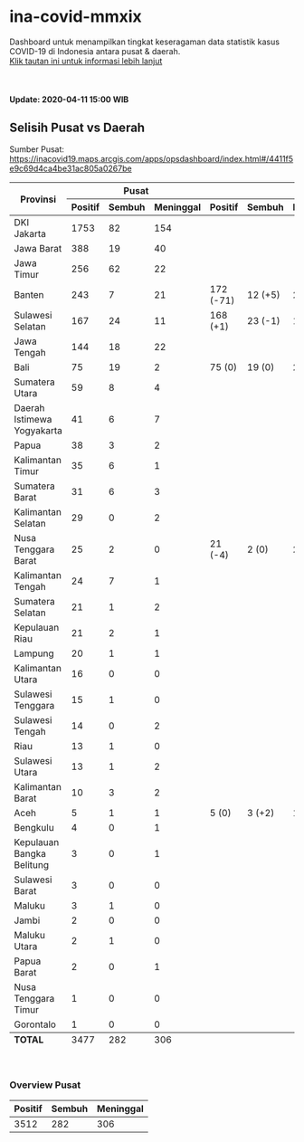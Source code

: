 # ina-covid-mmxix
Dashboard untuk menampilkan tingkat keseragaman data statistik kasus COVID-19 di Indonesia antara pusat & daerah. \
[Klik tautan ini untuk informasi lebih lanjut](INFO.md)

<br>

#### Update: 2020-04-11 15:00 WIB
## Selisih Pusat vs Daerah
Sumber Pusat: https://inacovid19.maps.arcgis.com/apps/opsdashboard/index.html#/4411f5e9c69d4ca4be31ac805a0267be
<table>
    <thead>
        <tr>
            <th rowspan=2 style="text-align:center">Provinsi</th>
            <th colspan=3 style="text-align:center">Pusat</th>
            <th colspan=4 style="text-align:center">Daerah</th>
        </tr>
        <tr>
            <th>Positif</th>
            <th>Sembuh</th>
            <th>Meninggal</th>
            <th>Positif</th>
            <th>Sembuh</th>
            <th>Meninggal</th>
            <th>Sumber</th>
        </tr>
    </thead>
    <tbody>
        <tr><td class="province">DKI Jakarta</td><td class="national-positive">1753</td><td class="national-recover">82</td><td class="national-deadd">154</td><td class="regional-unknown" colspan=4></td></tr>
        <tr><td class="province">Jawa Barat</td><td class="national-positive">388</td><td class="national-recover">19</td><td class="national-deadd">40</td><td class="regional-unknown" colspan=4></td></tr>
        <tr><td class="province">Jawa Timur</td><td class="national-positive">256</td><td class="national-recover">62</td><td class="national-deadd">22</td><td class="regional-unknown" colspan=4></td></tr>
        <tr><td class="province">Banten</td><td class="national-positive">243</td><td class="national-recover">7</td><td class="national-deadd">21</td><td class="regional-positive">172 <span class="diff-positive">(-71)</span></td><td class="regional-recover">12 <span class="diff-recover">(+5)</span></td><td class="regional-dead">25 <span class="diff-dead">(+4)</span></td><td class="regional-source"><a href="https://infocorona.bantenprov.go.id">https://infocorona.bantenprov.go.id</a></td></tr>
        <tr><td class="province">Sulawesi Selatan</td><td class="national-positive">167</td><td class="national-recover">24</td><td class="national-deadd">11</td><td class="regional-positive">168 <span class="diff-positive">(+1)</span></td><td class="regional-recover">23 <span class="diff-recover">(-1)</span></td><td class="regional-dead">14 <span class="diff-dead">(+3)</span></td><td class="regional-source"><a href="https://covid19.sulselprov.go.id">https://covid19.sulselprov.go.id</a></td></tr>
        <tr><td class="province">Jawa Tengah</td><td class="national-positive">144</td><td class="national-recover">18</td><td class="national-deadd">22</td><td class="regional-unknown" colspan=4></td></tr>
        <tr><td class="province">Bali</td><td class="national-positive">75</td><td class="national-recover">19</td><td class="national-deadd">2</td><td class="regional-positive">75 <span class="diff-positive">(0)</span></td><td class="regional-recover">19 <span class="diff-recover">(0)</span></td><td class="regional-dead">2 <span class="diff-dead">(0)</span></td><td class="regional-source"><a href="https://infocorona.baliprov.go.id">https://infocorona.baliprov.go.id</a></td></tr>
        <tr><td class="province">Sumatera Utara</td><td class="national-positive">59</td><td class="national-recover">8</td><td class="national-deadd">4</td><td class="regional-unknown" colspan=4></td></tr>
        <tr><td class="province">Daerah Istimewa Yogyakarta</td><td class="national-positive">41</td><td class="national-recover">6</td><td class="national-deadd">7</td><td class="regional-unknown" colspan=4></td></tr>
        <tr><td class="province">Papua</td><td class="national-positive">38</td><td class="national-recover">3</td><td class="national-deadd">2</td><td class="regional-unknown" colspan=4></td></tr>
        <tr><td class="province">Kalimantan Timur</td><td class="national-positive">35</td><td class="national-recover">6</td><td class="national-deadd">1</td><td class="regional-unknown" colspan=4></td></tr>
        <tr><td class="province">Sumatera Barat</td><td class="national-positive">31</td><td class="national-recover">6</td><td class="national-deadd">3</td><td class="regional-unknown" colspan=4></td></tr>
        <tr><td class="province">Kalimantan Selatan</td><td class="national-positive">29</td><td class="national-recover">0</td><td class="national-deadd">2</td><td class="regional-unknown" colspan=4></td></tr>
        <tr><td class="province">Nusa Tenggara Barat</td><td class="national-positive">25</td><td class="national-recover">2</td><td class="national-deadd">0</td><td class="regional-positive">21 <span class="diff-positive">(-4)</span></td><td class="regional-recover">2 <span class="diff-recover">(0)</span></td><td class="regional-dead">2 <span class="diff-dead">(+2)</span></td><td class="regional-source"><a href="https://corona.ntbprov.go.id">https://corona.ntbprov.go.id</a></td></tr>
        <tr><td class="province">Kalimantan Tengah</td><td class="national-positive">24</td><td class="national-recover">7</td><td class="national-deadd">1</td><td class="regional-unknown" colspan=4></td></tr>
        <tr><td class="province">Sumatera Selatan</td><td class="national-positive">21</td><td class="national-recover">1</td><td class="national-deadd">2</td><td class="regional-unknown" colspan=4></td></tr>
        <tr><td class="province">Kepulauan Riau</td><td class="national-positive">21</td><td class="national-recover">2</td><td class="national-deadd">1</td><td class="regional-unknown" colspan=4></td></tr>
        <tr><td class="province">Lampung</td><td class="national-positive">20</td><td class="national-recover">1</td><td class="national-deadd">1</td><td class="regional-unknown" colspan=4></td></tr>
        <tr><td class="province">Kalimantan Utara</td><td class="national-positive">16</td><td class="national-recover">0</td><td class="national-deadd">0</td><td class="regional-unknown" colspan=4></td></tr>
        <tr><td class="province">Sulawesi Tenggara</td><td class="national-positive">15</td><td class="national-recover">1</td><td class="national-deadd">0</td><td class="regional-unknown" colspan=4></td></tr>
        <tr><td class="province">Sulawesi Tengah</td><td class="national-positive">14</td><td class="national-recover">0</td><td class="national-deadd">2</td><td class="regional-unknown" colspan=4></td></tr>
        <tr><td class="province">Riau</td><td class="national-positive">13</td><td class="national-recover">1</td><td class="national-deadd">0</td><td class="regional-unknown" colspan=4></td></tr>
        <tr><td class="province">Sulawesi Utara</td><td class="national-positive">13</td><td class="national-recover">1</td><td class="national-deadd">2</td><td class="regional-unknown" colspan=4></td></tr>
        <tr><td class="province">Kalimantan Barat</td><td class="national-positive">10</td><td class="national-recover">3</td><td class="national-deadd">2</td><td class="regional-unknown" colspan=4></td></tr>
        <tr><td class="province">Aceh</td><td class="national-positive">5</td><td class="national-recover">1</td><td class="national-deadd">1</td><td class="regional-positive">5 <span class="diff-positive">(0)</span></td><td class="regional-recover">3 <span class="diff-recover">(+2)</span></td><td class="regional-dead">1 <span class="diff-dead">(0)</span></td><td class="regional-source"><a href="https://covid19.acehprov.go.id">https://covid19.acehprov.go.id</a></td></tr>
        <tr><td class="province">Bengkulu</td><td class="national-positive">4</td><td class="national-recover">0</td><td class="national-deadd">1</td><td class="regional-unknown" colspan=4></td></tr>
        <tr><td class="province">Kepulauan Bangka Belitung</td><td class="national-positive">3</td><td class="national-recover">0</td><td class="national-deadd">1</td><td class="regional-unknown" colspan=4></td></tr>
        <tr><td class="province">Sulawesi Barat</td><td class="national-positive">3</td><td class="national-recover">0</td><td class="national-deadd">0</td><td class="regional-unknown" colspan=4></td></tr>
        <tr><td class="province">Maluku</td><td class="national-positive">3</td><td class="national-recover">1</td><td class="national-deadd">0</td><td class="regional-unknown" colspan=4></td></tr>
        <tr><td class="province">Jambi</td><td class="national-positive">2</td><td class="national-recover">0</td><td class="national-deadd">0</td><td class="regional-unknown" colspan=4></td></tr>
        <tr><td class="province">Maluku Utara</td><td class="national-positive">2</td><td class="national-recover">1</td><td class="national-deadd">0</td><td class="regional-unknown" colspan=4></td></tr>
        <tr><td class="province">Papua Barat</td><td class="national-positive">2</td><td class="national-recover">0</td><td class="national-deadd">1</td><td class="regional-unknown" colspan=4></td></tr>
        <tr><td class="province">Nusa Tenggara Timur</td><td class="national-positive">1</td><td class="national-recover">0</td><td class="national-deadd">0</td><td class="regional-unknown" colspan=4></td></tr>
        <tr><td class="province">Gorontalo</td><td class="national-positive">1</td><td class="national-recover">0</td><td class="national-deadd">0</td><td class="regional-unknown" colspan=4></td></tr>
    </tbody>
    <tfoot>
        <tr>
            <td><b>TOTAL</b></td>
            <td>3477</td>
            <td>282</td>
            <td>306</td>
            <td colspan=4></td>
        </tr>
    </tfoot>
</table>
<br>

### Overview Pusat
| Positif | Sembuh | Meninggal |
|--|--|--|
| 3512 | 282 | 306 |